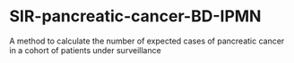 # SIR-pancreatic-cancer-BD-IPMN
A method to calculate the number of expected cases of pancreatic cancer in a cohort of patients under surveillance

